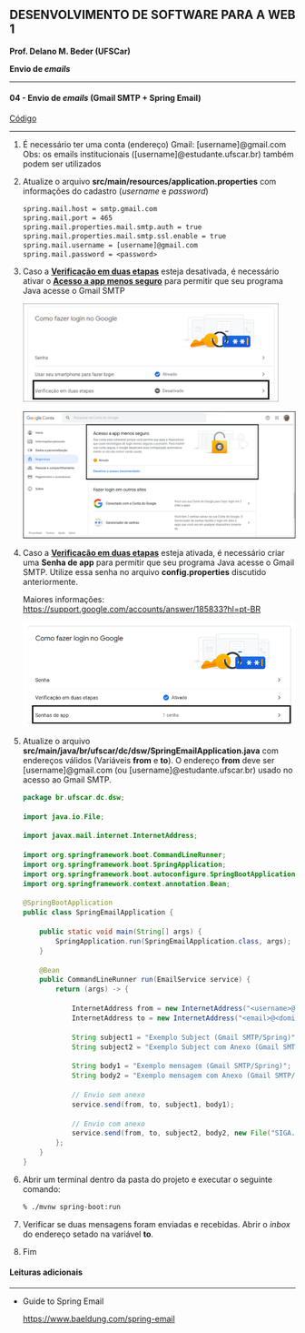 ## DESENVOLVIMENTO DE SOFTWARE PARA A WEB 1
**Prof. Delano M. Beder (UFSCar)**

**Envio de *emails***

- - -

#### 04 - Envio de *emails* (Gmail SMTP + Spring Email)
[Código](https://github.com/delanobeder/DSW1/blob/master/Mail/SpringEmail)

- - -



1. É necessário ter uma conta (endereço) Gmail: [username]@gmail.com
    Obs: os emails institucionais ([username]@estudante.ufscar.br) também podem ser utilizados 

2. Atualize o arquivo **src/main/resources/application.properties** com informações do cadastro (*username* e *password*)

   ```properties
   spring.mail.host = smtp.gmail.com
   spring.mail.port = 465
   spring.mail.properties.mail.smtp.auth = true
   spring.mail.properties.mail.smtp.ssl.enable = true
   spring.mail.username = [username]@gmail.com
   spring.mail.password = <password>
   ```
   
3. Caso a **<u>Verificação em duas etapas</u>** esteja desativada, é necessário ativar o **<u>Acesso a app menos seguro</u>** para permitir que seu programa Java acesse o Gmail SMTP

    ![verificacao](fig/02-01.png)

    ![settings](fig/02-02.png)    

<div style="page-break-after: always"></div>

4. Caso a **<u>Verificação em duas etapas</u>** esteja ativada, é necessário criar uma **Senha de app** para permitir que seu programa Java acesse o Gmail SMTP. Utilize essa senha no arquivo **config.properties** discutido anteriormente.

    Maiores informações: https://support.google.com/accounts/answer/185833?hl=pt-BR

    ![senha app](fig/02-03.png)

    

5. Atualize o arquivo **src/main/java/br/ufscar/dc/dsw/SpringEmailApplication.java** com endereços válidos (Variáveis **from** e **to**). O endereço **from** deve ser [username]@gmail.com (ou [username]@estudante.ufscar.br) usado no acesso ao Gmail SMTP.

    ```java
    package br.ufscar.dc.dsw;
    
    import java.io.File;
    
    import javax.mail.internet.InternetAddress;
    
    import org.springframework.boot.CommandLineRunner;
    import org.springframework.boot.SpringApplication;
    import org.springframework.boot.autoconfigure.SpringBootApplication;
    import org.springframework.context.annotation.Bean;
    
    @SpringBootApplication
    public class SpringEmailApplication {
    
    	public static void main(String[] args) {
    		SpringApplication.run(SpringEmailApplication.class, args);
    	}
    
    	@Bean
    	public CommandLineRunner run(EmailService service) {
    		return (args) -> {
    
                InternetAddress from = new InternetAddress("<username>@gmail.com", "Fulano");
    		    InternetAddress to = new InternetAddress("<email>@<dominio>", "Beltrano");
    					
    			String subject1 = "Exemplo Subject (Gmail SMTP/Spring)";
    			String subject2 = "Exemplo Subject com Anexo (Gmail SMTP/Spring)";
    
    			String body1 = "Exemplo mensagem (Gmail SMTP/Spring)";
    			String body2 = "Exemplo mensagem com Anexo (Gmail SMTP/Spring)";
    
    			// Envio sem anexo
    			service.send(from, to, subject1, body1);
    
    			// Envio com anexo
    			service.send(from, to, subject2, body2, new File("SIGA.pdf"));
    		};
    	}
    }
    ```

6. Abrir um terminal dentro da pasta do projeto e executar o seguinte comando:

    ```sh
    % ./mvnw spring-boot:run
    ```
    
7. Verificar se duas mensagens foram enviadas e recebidas. Abrir o *inbox* do endereço setado na variável **to**. 

8. Fim



#### Leituras adicionais

- - -
- Guide to Spring Email

  https://www.baeldung.com/spring-email